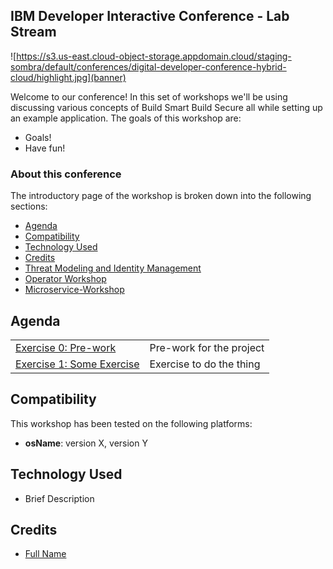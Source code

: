 
## IBM Developer Interactive Conference - Lab Stream

![https://s3.us-east.cloud-object-storage.appdomain.cloud/staging-sombra/default/conferences/digital-developer-conference-hybrid-cloud/highlight.jpg](banner)

Welcome to our conference! In this set of workshops we'll be using discussing various concepts of Build Smart Build Secure all while setting up an example application. The goals of this workshop are:

* Goals!
* Have fun!

### About this conference

The introductory page of the workshop is broken down into the following sections:

* [Agenda](#agenda)
* [Compatibility](#compatibility)
* [Technology Used](#technology-used)
* [Credits](#credits)
* [Threat Modeling and Identity Management](#threat-modeling-and-identity-management)
* [Operator Workshop](#operator-workshop)
* [Microservice-Workshop](#microservice-workshop)

## Agenda

|   |   |
| - | - |
| [Exercise 0: Pre-work](pre-work/README.md) | Pre-work for the project |
| [Exercise 1: Some Exercise](some-exercise/README.md) | Exercise to do the thing |

## Compatibility

This workshop has been tested on the following platforms:

* **osName**: version X, version Y

## Technology Used

* Brief Description

## Credits

* [Full Name](https://github.com/githubid)
